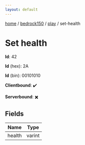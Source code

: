 ```yaml
---
layout: default
---
```


[home](/)  /  [bedrock150](/protocol/bedrock150)  /  [play](/protocol/bedrock150/play)  /  set-health

# Set health

**Id**: 42

**Id** (hex): 2A

**Id** (bin): 00101010

**Clientbound**: ✔️

**Serverbound**: ✖️

## Fields

Name | Type
---|---
health | varint
